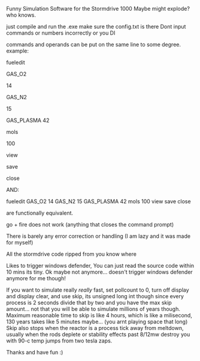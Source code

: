 Funny Simulation Software for the Stormdrive 1000
Maybe might explode?
who knows.

just compile and run the .exe make sure the config.txt is there
Dont input commands or numbers incorrectly or you DI

commands and operands can be put on the same line to some degree.
example:

fueledit

GAS_O2

14

GAS_N2

15

GAS_PLASMA 42

mols

100

view

save

close



AND:



fueledit GAS_O2 14 GAS_N2 15 GAS_PLASMA 42 mols 100 view save close

are functionally equivalent.

go + fire does not work (anything that closes the command prompt)

There is barely any error correction or handling (I am lazy and it was made for myself)


All the stormdrive code ripped from you know where


Likes to trigger windows defender, You can just read the source code within 10 mins its tiny.
Ok maybe not anymore... doesn't trigger windows defender anymore for me though!


If you want to simulate really *really* fast, set pollcount to 0, turn off display and display clear, and use skip, its unsigned long int though since every process is 2 seconds divide that by two and you have the max skip amount... not that you will be able to simulate millions of years though. Maximum reasonable time to skip is like 4 hours, which is like a milisecond, 130 years takes like 5 minutes maybe... (you arnt playing space that long)
Skip also stops when the reactor is a process tick away from meltdown, usually when the rods deplete or stability effects past 8/12mw destroy you with 90-c temp jumps from two tesla zaps.

Thanks and have fun :)
